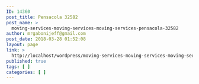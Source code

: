 ```yaml
---
ID: 14360
post_title: Pensacola 32582
post_name: >
  moving-services-moving-services-moving-services-pensacola-32582
author: mrgabonijeff@gmail.com
post_date: 2018-03-28 01:52:08
layout: page
link: >
  http://localhost/wordpress/moving-services-moving-services-moving-services-pensacola-32582/
published: true
tags: [ ]
categories: [ ]
---
```

